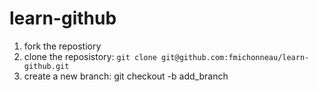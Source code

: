 # learn-github

1. fork the repostiory
1. clone the reposistory:
   `git clone git@github.com:fmichonneau/learn-github.git`
1. create a new branch: git checkout -b add_branch
 
   
